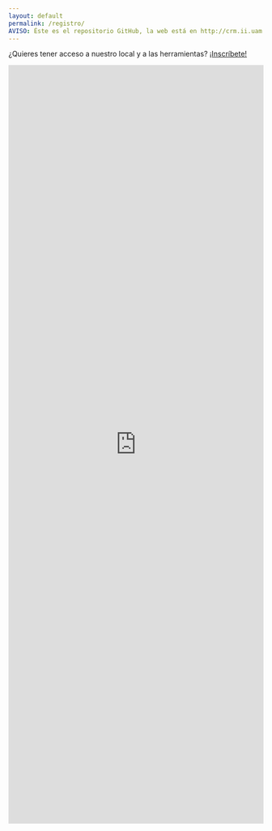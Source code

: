 ```yaml
---
layout: default
permalink: /registro/
AVISO: Éste es el repositorio GitHub, la web está en http://crm.ii.uam.es/
---
```



¿Quieres tener acceso a nuestro local y a las herramientas? [¡Inscríbete!](https://docs.google.com/forms/d/1-iDwUfqrg3oP1WNT8_nQrPN8tmG_efEwaqPC62-dsu8/viewform?usp=send_form)

<iframe src="https://docs.google.com/forms/d/1-iDwUfqrg3oP1WNT8_nQrPN8tmG_efEwaqPC62-dsu8/viewform?embedded=true&hl=es" width="100%" height="1500" frameborder="0" marginheight="0" marginwidth="0">Loading...</iframe>



